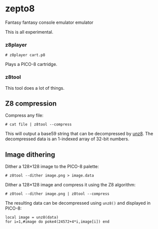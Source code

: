 # zepto8
Fantasy fantasy console emulator emulator

This is all experimental.

### z8player

    # z8player cart.p8

Plays a PICO-8 cartridge.

### z8tool

This tool does a lot of things.

## Z8 compression

Compress any file:

    # cat file | z8tool --compress

This will output a base59 string that can be decompressed by
[unz8](https://github.com/samhocevar/zepto8/blob/master/src/unz8). The
decompressed data is an 1-indexed array of 32-bit numbers.

## Image dithering

Dither a 128×128 image to the PICO-8 palette:

    # z8tool --dither image.png > image.data

Dither a 128×128 image and compress it using the Z8 algorithm:

    # z8tool --dither image.png | z8tool --compress

The resulting data can be decompressed using `unz8()` and displayed in PICO-8:

    local image = unz8(data)
    for i=1,#image do poke4(24572+4*i,image[i]) end

